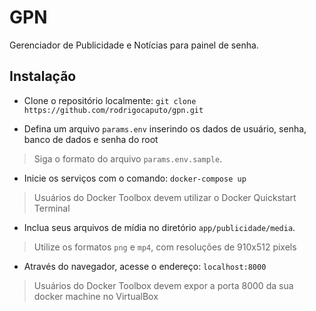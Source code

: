 # GPN
Gerenciador de Publicidade e Notícias para painel de senha.

## Instalação

- Clone o repositório localmente: `git clone https://github.com/rodrigocaputo/gpn.git`

- Defina um arquivo `params.env` inserindo os dados de usuário, senha, banco de dados e senha do root
> Siga o formato do arquivo `params.env.sample`.

- Inicie os serviços com o comando: `docker-compose up`
> Usuários do Docker Toolbox devem utilizar o Docker Quickstart Terminal

- Inclua seus arquivos de mídia no diretório `app/publicidade/media`.
> Utilize os formatos `png` e `mp4`, com resoluções de 910x512 pixels

- Através do navegador, acesse o endereço: `localhost:8000`
> Usuários do Docker Toolbox devem expor a porta 8000 da sua docker machine no VirtualBox
